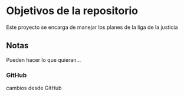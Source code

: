 # Objetivos de la repositorio

Este proyecto se encarga de manejar los planes de la liga de la justicia


## Notas
Pueden hacer lo que quieran...

### GitHub 
cambios desde GitHub
